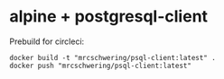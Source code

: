 # alpine + postgresql-client

Prebuild for circleci:

```
docker build -t "mrcschwering/psql-client:latest" .
docker push "mrcschwering/psql-client:latest"
```
